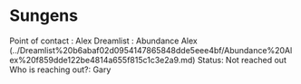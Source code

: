 # Sungens

Point of contact : Alex
Dreamlist : Abundance Alex (../Dreamlist%20b6abaf02d0954147865848dde5eee4bf/Abundance%20Alex%20f859dde122be4814a655f815c1c3e2a9.md)
Status: Not reached out
Who is reaching out?: Gary